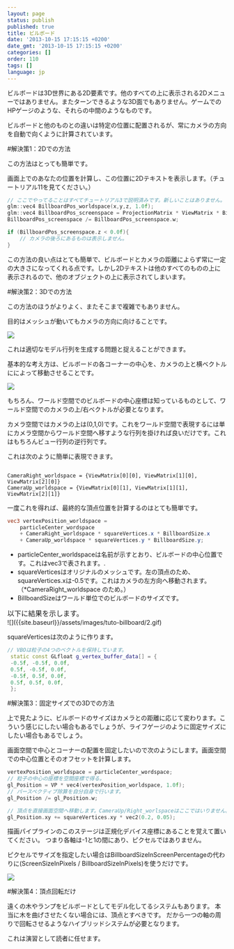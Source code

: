 ```yaml
---
layout: page
status: publish
published: true
title: ビルボード
date: '2013-10-15 17:15:15 +0200'
date_gmt: '2013-10-15 17:15:15 +0200'
categories: []
order: 110
tags: []
language: jp
---
```


ビルボードは3D世界にある2D要素です。他のすべての上に表示される2Dメニューではありません。またターンできるような3D面でもありません。ゲームでのHPゲージのような、それらの中間のようなものです。

ビルボードと他のものとの違いは特定の位置に配置されるが、常にカメラの方向を自動で向くように計算されています。

 

#解決策1：2Dでの方法

この方法はとっても簡単です。

画面上でのあなたの位置を計算し、この位置に2Dテキストを表示します。（チュートリアル11を見てください。）

``` cpp
// ここでやってることはすべてチュートリアル3で説明済みです。新しいことはありません。
glm::vec4 BillboardPos_worldspace(x,y,z, 1.0f);
glm::vec4 BillboardPos_screenspace = ProjectionMatrix * ViewMatrix * BillboardPos_worldspace;
BillboardPos_screenspace /= BillboardPos_screenspace.w;

if (BillboardPos_screenspace.z < 0.0f){
    // カメラの後ろにあるものは表示しません。
}
```

この方法の良い点はとても簡単で、ビルボードとカメラの距離によらず常に一定の大きさになってくれる点です。しかし2Dテキストは他のすべてのものの上に表示されるので、他のオブジェクトの上に表示されてしまいます。

 

#解決策2：3Dでの方法

この方法のほうがよりよく、またそこまで複雑でもありません。

目的はメッシュが動いてもカメラの方向に向けることです。

![]({{site.baseurl}}/assets/images/tuto-billboard/2a.gif)


これは適切なモデル行列を生成する問題と捉えることができます。

基本的な考え方は、ビルボードの各コーナーの中心を、カメラの上と横ベクトルにによって移動させることです。

 

![]({{site.baseurl}}/assets/images/tuto-billboard/principle.png)


 

もちろん、ワールド空間でのビルボードの中心座標は知っているものとして、ワールド空間でのカメラの上/右ベクトルが必要となります。

カメラ空間ではカメラの上は(0,1,0)です。これをワールド空間で表現するには単にカメラ空間からワールド空間へ移すような行列を掛ければ良いだけです。これはもちろんビュー行列の逆行列です。

これは次のように簡単に表現できます。
```

CameraRight_worldspace = {ViewMatrix[0][0], ViewMatrix[1][0], ViewMatrix[2][0]}
CameraUp_worldspace = {ViewMatrix[0][1], ViewMatrix[1][1], ViewMatrix[2][1]}
```

一度これを得れば、最終的な頂点位置を計算するのはとても簡単です。

``` glsl vs
vec3 vertexPosition_worldspace =
    particleCenter_wordspace
    + CameraRight_worldspace * squareVertices.x * BillboardSize.x
    + CameraUp_worldspace * squareVertices.y * BillboardSize.y;
```

* particleCenter_worldspaceは名前が示すとおり、ビルボードの中心位置です。これはvec3で表されます。.
* squareVerticesはオリジナルのメッシュです。左の頂点のため、squareVertices.xは-0.5です。これはカメラの左方向へ移動されます。（*CameraRight_worldspace のため。）
* BillboardSizeはワールド単位でのビルボードのサイズです。

<div><span style="font-size: medium;"><span style="line-height: 24px;">以下に結果を示します。 </span></span><span style="font-size: 16px;"> </span></div>
![]({{site.baseurl}}/assets/images/tuto-billboard/2.gif)


 

squareVerticesは次のように作ります。

``` cpp
// VBOは粒子の4つのベクトルを保持しています。
 static const GLfloat g_vertex_buffer_data[] = {
 -0.5f, -0.5f, 0.0f,
 0.5f, -0.5f, 0.0f,
 -0.5f, 0.5f, 0.0f,
 0.5f, 0.5f, 0.0f,
 };
```

#解決策3：固定サイズでの3Dでの方法

上で見たように、ビルボードのサイズはカメラとの距離に応じて変わります。こういう感じにしたい場合もあるでしょうが、ライフゲージのように固定サイズにしたい場合もあるでしょう。

画面空間で中心とコーナーの配置を固定したいので次のようにします。画面空間での中心位置とそのオフセットを計算します。

``` cpp
vertexPosition_worldspace = particleCenter_wordspace;
// 粒子の中心の座標を空間座標で得る。
gl_Position = VP * vec4(vertexPosition_worldspace, 1.0f);
// パースペクティブ除算を自分自身で行います。
gl_Position /= gl_Position.w;

// 頂点を直接画面空間へ移動します。CameraUp/Right_worlspaceはここではいりません。
gl_Position.xy += squareVertices.xy * vec2(0.2, 0.05);
```

描画パイプラインのこのステージは正規化デバイス座標にあることを覚えて置いてください。
つまり各軸は-1と1の間にあり、ピクセルではありません。

ピクセルでサイズを指定したい場合はBillboardSizeInScreenPercentageの代わりに(ScreenSizeInPixels / BillboardSizeInPixels)を使うだけです。

 

![]({{site.baseurl}}/assets/images/tuto-billboard/3.gif)


 

#解決策4：頂点回転だけ

遠くの木やランプをビルボードとしてモデル化してるシステムもあります。
本当に木を曲げさせたくない場合には、頂点とすべきです。
だから一つの軸の周りで回転させるようなハイブリッドシステムが必要となります。

これは演習として読者に任せます。

 

 
